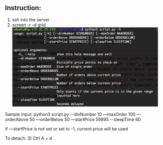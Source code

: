 ## Instruction:
1) ssh into the server
2) screen -r -d grid
![Screenshot](ss.png)

Sample Input:
python3 script.py --divNumber 10 —maxOrder 100 —orderAbove 50 —orderBelow 50 —startPrice 59995 --sleepTime 60

If —startPrice is not set or set to -1, current price will be used

To detach:
3) Ctrl A + d